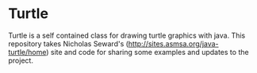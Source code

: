 # Turtle
Turtle is a self contained class for drawing turtle graphics with java. This repository takes Nicholas Seward's (http://sites.asmsa.org/java-turtle/home) site and code for sharing some examples and updates to the project.
